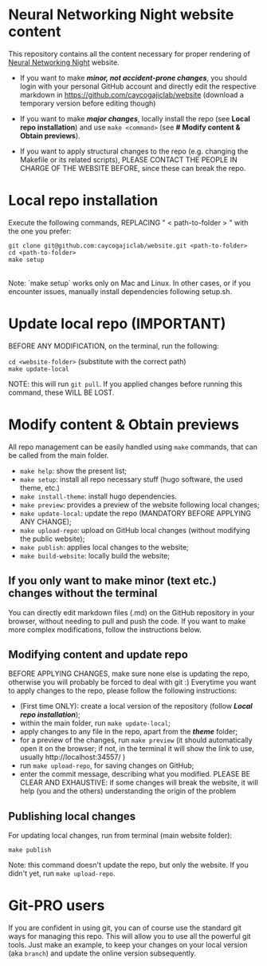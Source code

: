 # Neural Networking Night website content


This repository contains all the content necessary for proper rendering of [Neural Networking Night](https://neuralnetworkingnight.github.io) website.


- If you want to make **_minor, not accident-prone changes_**, you should login with your personal GitHub account and    directly edit the respective markdown in https://github.com/caycogajiclab/website (download a temporary version 
   before editing though)

- If you want to make **_major changes_**, locally install the repo (see **Local repo installation**) and use
   `make <command>` (see **# Modify content & Obtain previews**).

- If you want to apply structural changes to the repo (e.g. changing the Makefile or its related scripts), PLEASE CONTACT THE PEOPLE IN CHARGE OF THE WEBSITE BEFORE, since these can break the repo.


# Local repo installation

Execute the following commands, REPLACING " < path-to-folder > " with the one you prefer:

```
git clone git@github.com:caycogajiclab/website.git <path-to-folder>
cd <path-to-folder>
make setup
```
<br>
Note: `make setup` works only on Mac and Linux. In other cases, or if you encounter issues, manually install 
dependencies following setup.sh.


# Update local repo (IMPORTANT)

BEFORE ANY MODIFICATION, on the terminal, run the following:

`cd <website-folder>` (substitute <website-folder> with the correct path)<br>
`make update-local`
   
NOTE: this will run `git pull`. If you applied changes before running this command, these WILL BE LOST. 

# Modify content & Obtain previews

All repo management can be easily handled using `make` commands, that can be called from the main folder.

- `make help`: show the present list;
- `make setup`: install all repo necessary stuff (hugo software, the used theme, etc.) 
- `make install-theme`: install hugo dependencies.
- `make preview`: provides a preview of the website following local changes;
- `make update-local`: update the repo (MANDATORY BEFORE APPLYING ANY CHANGE);
- `make upload-repo`: upload on GitHub local changes (without modifying the public website);
- `make publish`: applies local changes to the website;
- `make build-website`: locally build the website;

## If you only want to make minor (text etc.) changes without the terminal

You can directly edit markdown files (.md) on the GitHub repository in your browser, without needing to pull and push 
the code. If you want to make more complex modifications, follow the instructions below.

## Modifying content and update repo

BEFORE APPLYING CHANGES, make sure none else is updating the repo, otherwise you will probably be forced to deal with git :)
Everytime you want to apply changes to the repo, please follow the following instructions:

- (First time ONLY): create a local version of the repository (follow ___Local repo installation___);
- within the main folder, run `make update-local`;
- apply changes to any file in the repo, apart from the ___theme___ folder;
- for a preview of the changes, run `make preview` (it should automatically open it on the browser; if not, in the 
	terminal it will show the link to use, usually http://localhost:34557/ )
- run `make upload-repo`, for saving changes on GitHub;
- enter the commit message, describing what you modified. PLEASE BE CLEAR AND EXHAUSTIVE: if some changes will 
	break the website, it will help (you and the others) understanding the origin of the problem  

## Publishing local changes

For updating local changes, run from terminal (main website folder):

`make publish`

Note: this command doesn't update the repo, but only the website. If you didn't yet, run `make upload-repo`.

# Git-PRO users

If you are confident in using git, you can of course use the standard git ways for managing this repo. This will allow you to use all the powerful git tools. Just make an example, to keep your changes on your local version (aka `branch`) and update the online version subsequently. 

[//]: # ()
[//]: # (## Add new content &#40;don't use it for the moment&#41;)

[//]: # (To add new content use `hugo new` command:)

[//]: # ()
[//]: # (        `hugo new post/post-title.md`)

[//]: # ()
[//]: # (This way `hugo` will generate a template markdown file based on corresponding archetype with some of attributes filled with default values &#40;creation timestamp, etc.&#41;, which you can later edit.)

[//]: # ()
[//]: # (More information on adding content can be found in the Hugo documentation in [Content]&#40;https://gohugo.io/content/organization/&#41; and [Getting Started]&#40;https://gohugo.io/overview/quickstart/&#41; sections.)

[//]: # ()
[//]: # (## How can I publish my Jupyter notebook on this website?  &#40;don't use it for the moment&#41;)

[//]: # ()
[//]: # (1. Convert the notebook using `juputer-nbconvert` command, specifying Markdown as an output format:)

[//]: # ()
[//]: # (        jupyter-nbconvert --to markdown ./notebook.ipynb)

[//]: # ()
[//]: # (    This command should convert your notebook to markdown file named `notebook.md` and create a separate directory for the files required for proper rendering of Markdown file named `notebook_files`.)

[//]: # ()
[//]: # (2. Move the `notebook_files` directory somewhere to the `static` folder of the website "notebook_files". Open the `notebook.md` file and edit all the links to the folder, omitting `/static` part of the path. For example:)

[//]: # ()
[//]: # (        ![png]&#40;notebook_files/image.png&#41; --> ![png]&#40;/images/notebook_files/image.png&#41;)

[//]: # ()
[//]: # (3. Create a new post:)

[//]: # ()
[//]: # (        hugo new post/notebook.md)

[//]: # ()
[//]: # (    and copy content from your original `notebook.md` file to the newly created post. This way Hugo will automatically populate some fields in the header of the file.)


[//]: # (All the basic build operations might be carried with the use of `make` command. If you do not have a working installation of GNU Make, study the contents of the `Makefile` and use the corresponding commands to operate the website. Currently following commands are defined in the file:)

[//]: # (    * `build-website`: Generates all the static content for the website. )
[//]: # (    * `preview-website`: Builds the website content and starts Hugo debugging server with live reload enabled. )
[//]: # (* `publish`: Publishes the contents of the `./public` directory to the `master` branch of https://biaslab.github.io repository.)
